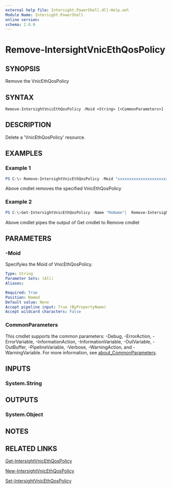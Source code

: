 ```yaml
---
external help file: Intersight.PowerShell.dll-Help.xml
Module Name: Intersight.PowerShell
online version:
schema: 2.0.0
---
```


# Remove-IntersightVnicEthQosPolicy

## SYNOPSIS
Remove the VnicEthQosPolicy

## SYNTAX

```
Remove-IntersightVnicEthQosPolicy -Moid <String> [<CommonParameters>]
```

## DESCRIPTION
Delete a &apos;VnicEthQosPolicy&apos; resource.

## EXAMPLES

### Example 1
```powershell
PS C:\> Remove-IntersightVnicEthQosPolicy -Moid "xxxxxxxxxxxxxxxxxxxxxxxxxxx"
```
Above cmdlet removes the specified VnicEthQosPolicy 

### Example 2
```powershell
PS C:\>Get-IntersightVnicEthQosPolicy -Name "MoName"|  Remove-IntersightVnicEthQosPolicy
```
Above cmdlet pipes the output of Get cmdlet to Remove cmdlet

## PARAMETERS

### -Moid
Specifyies the Moid of VnicEthQosPolicy.

```yaml
Type: String
Parameter Sets: (All)
Aliases:

Required: True
Position: Named
Default value: None
Accept pipeline input: True (ByPropertyName)
Accept wildcard characters: False
```

### CommonParameters
This cmdlet supports the common parameters: -Debug, -ErrorAction, -ErrorVariable, -InformationAction, -InformationVariable, -OutVariable, -OutBuffer, -PipelineVariable, -Verbose, -WarningAction, and -WarningVariable. For more information, see [about_CommonParameters](http://go.microsoft.com/fwlink/?LinkID=113216).

## INPUTS

### System.String

## OUTPUTS

### System.Object
## NOTES

## RELATED LINKS

[Get-IntersightVnicEthQosPolicy](./Get-IntersightVnicEthQosPolicy.md)

[New-IntersightVnicEthQosPolicy](./New-IntersightVnicEthQosPolicy.md)

[Set-IntersightVnicEthQosPolicy](./Set-IntersightVnicEthQosPolicy.md)

